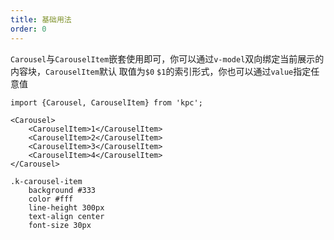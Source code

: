 ```yaml
---
title: 基础用法 
order: 0
---
```


`Carousel`与`CarouselItem`嵌套使用即可，你可以通过`v-model`双向绑定当前展示的内容块，`CarouselItem`默认
取值为`$0` `$1`的索引形式，你也可以通过`value`指定任意值

```vdt
import {Carousel, CarouselItem} from 'kpc';

<Carousel>
    <CarouselItem>1</CarouselItem>
    <CarouselItem>2</CarouselItem>
    <CarouselItem>3</CarouselItem>
    <CarouselItem>4</CarouselItem>
</Carousel>
```

```styl
.k-carousel-item
    background #333 
    color #fff
    line-height 300px
    text-align center
    font-size 30px
```

